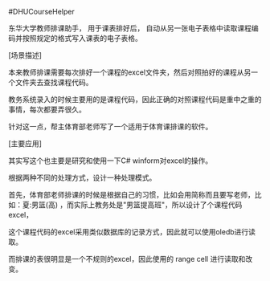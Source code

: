 #DHUCourseHelper

东华大学教师排课助手，
用于课表排好后，
自动从另一张电子表格中读取课程编码并按照规定的格式写入课表的电子表格。

[场景描述]

本来教师排课需要每次排好一个课程的excel文件夹，然后对照拍好的课程从另一个文件夹去查找课程代码。

教务系统录入的时候主要用的是课程代码，因此正确的对照课程代码是重中之重的事情，每次都要弄很久。

针对这一点，帮主体育部老师写了一个适用于体育课排课的软件。

[主要应用]

其实写这个也主要是研究和使用一下C# winform对excel的操作。

根据两种不同的处理方式，设计一种处理模式。

首先，体育部老师排课的时候是根据自己的习惯，比如会用简称而且要写老师，比如：夏:男篮(高) ，而实际上教务处是"男篮提高班"，所以设计了个课程代码excel，

这个课程代码的excel采用类似数据库的记录方式，因此就可以使用oledb进行读取。

而排课的表很明显是一个不规则的excel，因此使用的 range cell 进行读取和改变。



